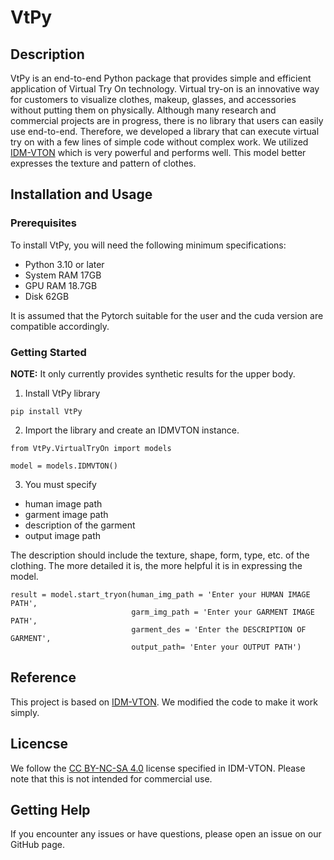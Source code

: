 # VtPy

## Description

VtPy is an end-to-end Python package that provides simple and efficient application of Virtual Try On technology.
Virtual try-on is an innovative way for customers to visualize clothes, makeup, glasses, and accessories without putting them on physically. Although many research and commercial projects are in progress, there is no library that users can easily use end-to-end. Therefore, we developed a library that can execute virtual try on with a few lines of simple code without complex work. We utilized [IDM-VTON](https://github.com/yisol/IDM-VTON) which is very powerful and performs well. This model better expresses the texture and pattern of clothes.

## Installation and Usage

### Prerequisites

To install VtPy, you will need the following minimum specifications:
+ Python 3.10 or later
+ System RAM 17GB
+ GPU RAM 18.7GB
+ Disk 62GB

It is assumed that the Pytorch suitable for the user and the cuda version are compatible accordingly.

### Getting Started

__NOTE:__ It only currently provides synthetic results for the upper body.

1. Install VtPy library

```
pip install VtPy
```

2. Import the library and create an IDMVTON instance.

```
from VtPy.VirtualTryOn import models

model = models.IDMVTON()
```

3. You must specify 
+ human image path
+ garment image path
+ description of the garment
+ output image path

The description should include the texture, shape, form, type, etc. of the clothing. The more detailed it is, the more helpful it is in expressing the model.

```
result = model.start_tryon(human_img_path = 'Enter your HUMAN IMAGE PATH',
                           garm_img_path = 'Enter your GARMENT IMAGE PATH', 
                           garment_des = 'Enter the DESCRIPTION OF GARMENT',
                           output_path= 'Enter your OUTPUT PATH')

```

## Reference

This project is based on [IDM-VTON](https://github.com/yisol/IDM-VTON). We modified the code to make it work simply.  

## Licencse

We follow the [CC BY-NC-SA 4.0](https://creativecommons.org/licenses/by-nc-sa/4.0/legalcode) license specified in IDM-VTON. Please note that this is not intended for commercial use.

## Getting Help

If you encounter any issues or have questions, please open an issue on our GitHub page.